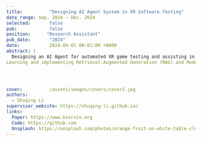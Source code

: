 ```yaml
---
title:          "Designing AI Agent System in VR Software Testing"
date_range: Sep. 2024 – Dec. 2024
selected:       false
pub:            false
position:      "Research Assistant"
pub_date:       "2024"
date:           2024-09-01 00:01:00 +0800
abstract: |
  Designing an AI Agent for automated VR game testing and assisting in developing the task execution framework.
Learning and implementing Retrieval-Augmented Generation (RAG) and Model-Based Testing frameworks for the Agent.

  


cover:          /assets/images/covers/cover2.jpg
authors: 
  - Shuqing Li
supervisor_website: https://shuqing-li.github.io/
links:
  Paper: https://www.biorxiv.org
  Code: https://github.com
  Unsplash: https://unsplash.com/photos/orange-fruit-on-white-table-cloth-ISX_imp8t1o
---
```

